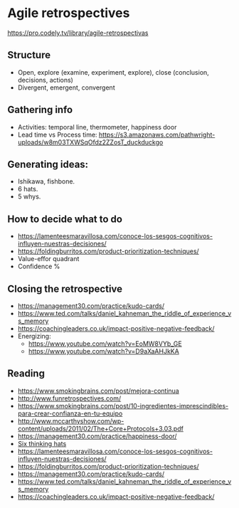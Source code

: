 # Agile retrospectives

https://pro.codely.tv/library/agile-retrospectivas

## Structure

- Open, explore (examine, experiment, explore), close (conclusion, decisions, actions)
- Divergent, emergent, convergent

## Gathering info

- Activities: temporal line, thermometer, happiness door
- Lead time vs Process time: https://s3.amazonaws.com/pathwright-uploads/w8m03TXWSqOfdz2ZZosT_duckduckgo

## Generating ideas:

- Ishikawa, fishbone.
- 6 hats.
- 5 whys.

## How to decide what to do

- https://lamenteesmaravillosa.com/conoce-los-sesgos-cognitivos-influyen-nuestras-decisiones/
- https://foldingburritos.com/product-prioritization-techniques/
- Value-effor quadrant
- Confidence %

## Closing the retrospective

- https://management30.com/practice/kudo-cards/
- https://www.ted.com/talks/daniel_kahneman_the_riddle_of_experience_vs_memory
- https://coachingleaders.co.uk/impact-positive-negative-feedback/
- Energizing:
  - https://www.youtube.com/watch?v=EoMW8VYb_GE
  - https://www.youtube.com/watch?v=D9aXaAHJkKA

## Reading

- https://www.smokingbrains.com/post/mejora-continua
- http://www.funretrospectives.com/
- https://www.smokingbrains.com/post/10-ingredientes-imprescindibles-para-crear-confianza-en-tu-equipo
- http://www.mccarthyshow.com/wp-content/uploads/2011/02/The+Core+Protocols+3.03.pdf
- https://management30.com/practice/happiness-door/
- [Six thinking hats](https://www.mindtools.com/pages/article/newTED_07.htm)
- https://lamenteesmaravillosa.com/conoce-los-sesgos-cognitivos-influyen-nuestras-decisiones/
- https://foldingburritos.com/product-prioritization-techniques/
- https://management30.com/practice/kudo-cards/
- https://www.ted.com/talks/daniel_kahneman_the_riddle_of_experience_vs_memory
- https://coachingleaders.co.uk/impact-positive-negative-feedback/
